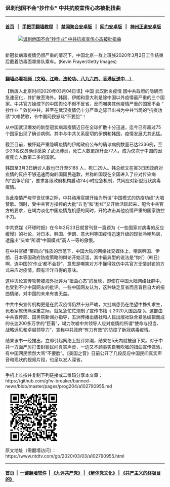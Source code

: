 ### 讽刺他国不会“抄作业” 中共抗疫宣传心态被批扭曲
------------------------

#### [首页](https://github.com/gfw-breaker/banned-news/blob/master/README.md) &nbsp;&nbsp;|&nbsp;&nbsp; [手把手翻墙教程](https://github.com/gfw-breaker/guides/wiki) &nbsp;&nbsp;|&nbsp;&nbsp; [禁闻聚合安卓版](https://github.com/gfw-breaker/bn-android) &nbsp;&nbsp;|&nbsp;&nbsp; [网门安卓版](https://github.com/oGate2/oGate) &nbsp;&nbsp;|&nbsp;&nbsp; [神州正道安卓版](https://github.com/SzzdOgate/update) 



<div><div class="featured_image">
 <a href="https://i.ntdtv.com/assets/uploads/2020/03/GettyImages-1204738214.jpg" target="_blank">
  <figure>
   <img alt="讽刺他国不会“抄作业” 中共抗疫宣传心态被批扭曲" src="https://i.ntdtv.com/assets/uploads/2020/03/GettyImages-1204738214-800x450.jpg"/>
  </figure><br/>
 </a>
 <span class="caption">
  新冠状病毒疫情仍很严重的情况下，中国北京一群上班族2020年3月2日工作结束后戴着防毒面罩排队乘车。(Kevin Frayer/Getty Images)
 </span>
</div>
</div><hr/>

#### [翻墙必看视频（文昭、江峰、法轮功、八九六四、香港反送中...）](https://github.com/gfw-breaker/banned-news/blob/master/pages/link3.md)

<div><div class="post_content" itemprop="articleBody">
 <p>
  【新唐人北京时间2020年03月04日讯】中国
  <ok href="https://www.ntdtv.com/gb/442749.htm">
   武汉肺炎疫情
  </ok>
  因中共政府的隐瞒而急速恶化，并扩散至海外。韩国、伊朗和意大利是除中国以外疫情最严重的三个国家。中共官方操控下的中国舆论不但不反省，反而嘲笑其他疫情严重的国家不会 “
  <ok href="https://www.ntdtv.com/gb/抄作业.htm">
   抄作业
  </ok>
  ” 效仿中共，甚至在武汉疫情仍十分严重之际已出书为中共当局的“抗疫功绩”大唱赞歌，令中国网民怒骂“不要脸”！
 </p>
 <p>
  从中国武汉爆发的新型冠状病毒疫情近日在全球扩散十分迅速，迄今已有超过75个国家出现了确诊病例。其中与中共关系密切的伊朗和韩国，疫情发展尤其迅猛。
 </p>
 <p>
  截至目前，被怀疑严重隐瞒疫情的伊朗政府公布的确诊病例数量已达2336例，至少23名议员确诊感染了武汉肺炎，死亡人数更蹿升至77人，成为仅次于中国的因疫死亡人数第二多的国家。
 </p>
 <p>
  韩国至3月3日确诊人数也已升至5186 人，死亡29人。韩总统文在寅3日因政府对疫情的反应不够迅速而向韩国国民道歉，并称韩国现在全国进入了应对传染病的“战争阶段”，要求各级政府机构启动24小时应急机制，共同应对新型冠状病毒疫情。
 </p>
 <p>
  当此疫情严峻举世忧惧之际，中共动用官媒开始为所谓“中国模式的防疫功绩”大唱赞歌。同时，受中共官方操控的大批“五毛”和“粉红”又开始活跃起来，配合中共官方的要求，在竭力淡化中国疫情危机感的同时，开始攻击其他疫情严重的国家防控不力。
 </p>
 <p>
  中共党媒《环球时报》在今年2月23日就曾刊登一篇题为《一些国家对病毒的反应缓慢》的社论，对日本、韩国、伊朗、意大利等国疫情迅速升级的现状冷嘲热讽，透露出“庆幸”所谓“中国模式”高人一等的傲慢。
 </p>
 <p>
  在中共官媒“带风向”性质的示范下，中国大陆的网络社交媒体上，嘲讽韩国、伊朗、日本等国政府防疫策略的舆论开始泛滥，其中最典型的说法是“你们（韩日）啊，连中国的‘作业’都不会抄”，意思是嘲笑对方不懂得效仿中共官方无情封锁的方式来应对疫情，颇有洋洋自得的意味。
 </p>
 <p>
  这种舆论宣传攻势被海外批评为“扭曲心态”的反映，即使在中国大陆网络社群中，也受到不少中国网友的批评。一些中国网友认为，这种缺乏反省而且盲目自大的扭曲情绪，对中国的未来有害无益。
 </p>
 <p>
  中共中央宣传机构更是在武汉疫情仍然十分严峻，大批病患仍在绝望中挣扎求生，死者家属伤痛深重之际，就急急忙忙炮制了宣传书籍《
  <ok href="https://www.ntdtv.com/gb/2020大国战疫.htm">
   2020大国战疫
  </ok>
  》。这部由中共宣传部、国务院新闻办指导，五洲传播出版社和人民出版社联合紧急编辑而成的长达200多万字的“巨著”，竭力吹嘘中共领导人应对疫情的所谓“使命与担当、战略远见和卓越领导力”，宣称中共政府“有力有效”的防控了新冠病毒疫情。
 </p>
 <p>
  结果该书一经推出，立即引起网络上批评如潮，结果在5天内就被迫下架。对于中共一方面严厉打击封锁民间真实声音，一边又不顾事实自我吹嘘的扭曲宣传做派，有中国网民愤然大骂“不要脸”。《美国之音》日前公开了几段反应中国民间真实声音和现状的视频片段，也足以发人深省。
 </p>
</div></div>
<hr/>
手机上长按并复制下列链接或二维码分享本文章：<br/>
https://github.com/gfw-breaker/banned-news/blob/master/pages/prog204/a102790955.md <br/>
<a href='https://github.com/gfw-breaker/banned-news/blob/master/pages/prog204/a102790955.md'><img src='https://github.com/gfw-breaker/banned-news/blob/master/pages/prog204/a102790955.md.png'/></a> <br/>
原文地址（需翻墙访问）：https://www.ntdtv.com/gb/2020/03/03/a102790955.html


------------------------
#### [首页](https://github.com/gfw-breaker/banned-news/blob/master/README.md) &nbsp;|&nbsp; [一键翻墙软件](https://github.com/gfw-breaker/nogfw/blob/master/README.md) &nbsp;| [《九评共产党》](https://github.com/gfw-breaker/9ping.md/blob/master/README.md#九评之一评共产党是什么) | [《解体党文化》](https://github.com/gfw-breaker/jtdwh.md/blob/master/README.md) | [《共产主义的终极目的》](https://github.com/gfw-breaker/gczydzjmd.md/blob/master/README.md)


<img src='http://gfw-breaker.win/banned-news/pages/prog204/a102790955.md' width='0px' height='0px'/>